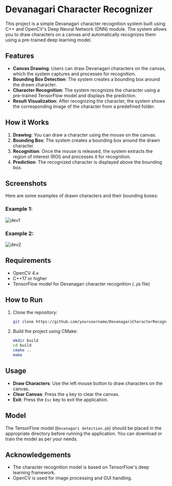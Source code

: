 # Devanagari Character Recognizer

This project is a simple Devanagari character recognition system built using C++ and OpenCV's Deep Neural Network (DNN) module. The system allows you to draw characters on a canvas and automatically recognizes them using a pre-trained deep learning model.

## Features

- **Canvas Drawing**: Users can draw Devanagari characters on the canvas, which the system captures and processes for recognition.
- **Bounding Box Detection**: The system creates a bounding box around the drawn character.
- **Character Recognition**: The system recognizes the character using a pre-trained TensorFlow model and displays the prediction.
- **Result Visualization**: After recognizing the character, the system shows the corresponding image of the character from a predefined folder.

## How it Works

1. **Drawing**: You can draw a character using the mouse on the canvas.
2. **Bounding Box**: The system creates a bounding box around the drawn character.
3. **Recognition**: Once the mouse is released, the system extracts the region of interest (ROI) and processes it for recognition.
4. **Prediction**: The recognized character is displayed above the bounding box.

## Screenshots

Here are some examples of drawn characters and their bounding boxes:

### Example 1:

![dev1](https://github.com/user-attachments/assets/81faaa77-213a-4b4b-9c35-6528329558ac)

### Example 2:
![dev2](https://github.com/user-attachments/assets/26e66e94-e651-4492-b362-1b187dc0ab32)


## Requirements

- OpenCV 4.x
- C++17 or higher
- TensorFlow model for Devanagari character recognition (`.pb` file)

## How to Run

1. Clone the repository:
   ```bash
   git clone https://github.com/yourusername/DevanagariCharacterRecognizer.git

2. Build the project using CMake:
   ```bash
   mkdir build   
   cd build
   cmake ..
   make
## Usage
- **Draw Characters**: Use the left mouse button to draw characters on the canvas.
- **Clear Canvas**: Press the `q` key to clear the canvas.
- **Exit**: Press the `Esc` key to exit the application.

## Model
The TensorFlow model (`Devanagari detection.pb`) should be placed in the appropriate directory before running the application. You can download or train the model as per your needs.

## Acknowledgements
- The character recognition model is based on TensorFlow's deep learning framework.
- OpenCV is used for image processing and GUI handling.


